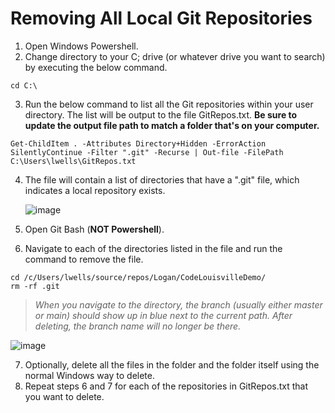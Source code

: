 # Removing All Local Git Repositories

1. Open Windows Powershell.
2. Change directory to your C; drive (or whatever drive you want to search) by executing the below command.
```
cd C:\
```
3. Run the below command to list all the Git repositories within your user directory. The list will be output to the file GitRepos.txt. **Be sure to update the output file path to match a folder that's on your computer.**
```
Get-ChildItem . -Attributes Directory+Hidden -ErrorAction SilentlyContinue -Filter ".git" -Recurse | Out-file -FilePath C:\Users\lwells\GitRepos.txt
```
4. The file will contain a list of directories that have a ".git" file, which indicates a local repository exists.

      ![image](https://user-images.githubusercontent.com/9041008/158186104-81d986b6-218a-495f-89e8-eb95ee3db3a6.png)

5. Open Git Bash (**NOT Powershell**).
6. Navigate to each of the directories listed in the file and run the command to remove the file.
```
cd /c/Users/lwells/source/repos/Logan/CodeLouisvilleDemo/
rm -rf .git
```
> *When you navigate to the directory, the branch (usually either master or main) should show up in blue next to the current path.
> After deleting, the branch name will no longer be there.*

![image](https://user-images.githubusercontent.com/9041008/158187422-f74428b4-3a43-4549-b3a4-011b94ca576c.png)

7. Optionally, delete all the files in the folder and the folder itself using the normal Windows way to delete.
8. Repeat steps 6 and 7 for each of the repositories in GitRepos.txt that you want to delete.
